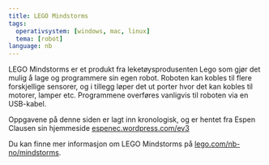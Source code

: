 ```yaml
---
title: LEGO Mindstorms
tags:
  operativsystem: [windows, mac, linux]
  tema: [robot]
language: nb
---
```


LEGO Mindstorms er et produkt fra leketøysprodusenten Lego som gjør det mulig å lage og programmere
sin egen robot. Roboten kan kobles til flere forskjellige sensorer, og i tillegg løper det ut porter
hvor det kan kobles til motorer, lamper etc. Programmene overføres vanligvis til roboten via en USB-kabel.

Oppgavene på denne siden er lagt inn kronologisk, og er hentet fra Espen Clausen sin hjemmeside [espenec.wordpress.com/ev3](https://espenec.wordpress.com/ev3)

Du kan finne mer informasjon om LEGO Mindstorms på [lego.com/nb-no/mindstorms](http://www.lego.com/nb-no/mindstorms).
